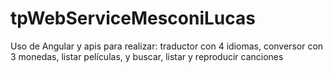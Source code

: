 # tpWebServiceMesconiLucas
Uso de Angular y apis para realizar: traductor con 4 idiomas, conversor con 3 monedas, listar películas, y buscar, listar y reproducir canciones
